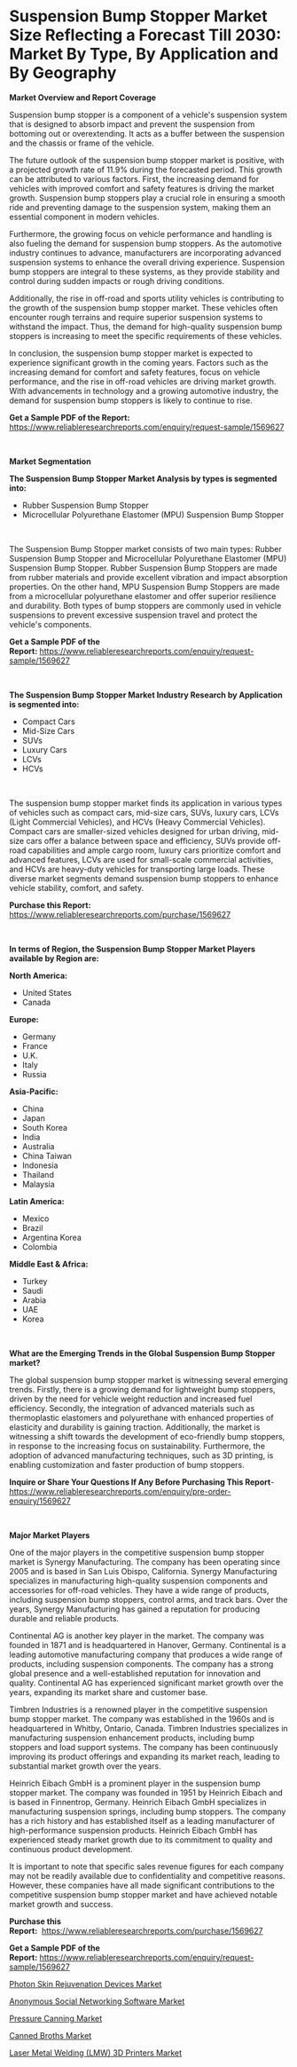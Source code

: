 <p><h1>Suspension Bump Stopper Market Size Reflecting a Forecast Till 2030: Market By Type, By Application and By Geography</h1></p><p><strong>Market Overview and Report Coverage</strong></p>
<p><p>Suspension bump stopper is a component of a vehicle's suspension system that is designed to absorb impact and prevent the suspension from bottoming out or overextending. It acts as a buffer between the suspension and the chassis or frame of the vehicle.</p><p>The future outlook of the suspension bump stopper market is positive, with a projected growth rate of 11.9% during the forecasted period. This growth can be attributed to various factors. First, the increasing demand for vehicles with improved comfort and safety features is driving the market growth. Suspension bump stoppers play a crucial role in ensuring a smooth ride and preventing damage to the suspension system, making them an essential component in modern vehicles.</p><p>Furthermore, the growing focus on vehicle performance and handling is also fueling the demand for suspension bump stoppers. As the automotive industry continues to advance, manufacturers are incorporating advanced suspension systems to enhance the overall driving experience. Suspension bump stoppers are integral to these systems, as they provide stability and control during sudden impacts or rough driving conditions.</p><p>Additionally, the rise in off-road and sports utility vehicles is contributing to the growth of the suspension bump stopper market. These vehicles often encounter rough terrains and require superior suspension systems to withstand the impact. Thus, the demand for high-quality suspension bump stoppers is increasing to meet the specific requirements of these vehicles.</p><p>In conclusion, the suspension bump stopper market is expected to experience significant growth in the coming years. Factors such as the increasing demand for comfort and safety features, focus on vehicle performance, and the rise in off-road vehicles are driving market growth. With advancements in technology and a growing automotive industry, the demand for suspension bump stoppers is likely to continue to rise.</p></p>
<p><strong>Get a Sample PDF of the Report:</strong> <a href="https://www.reliableresearchreports.com/enquiry/request-sample/1569627">https://www.reliableresearchreports.com/enquiry/request-sample/1569627</a></p>
<p>&nbsp;</p>
<p><strong>Market Segmentation</strong></p>
<p><strong>The Suspension Bump Stopper Market Analysis by types is segmented into:</strong></p>
<p><ul><li>Rubber Suspension Bump Stopper</li><li>Microcellular Polyurethane Elastomer (MPU) Suspension Bump Stopper</li></ul></p>
<p>&nbsp;</p>
<p><p>The Suspension Bump Stopper market consists of two main types: Rubber Suspension Bump Stopper and Microcellular Polyurethane Elastomer (MPU) Suspension Bump Stopper. Rubber Suspension Bump Stoppers are made from rubber materials and provide excellent vibration and impact absorption properties. On the other hand, MPU Suspension Bump Stoppers are made from a microcellular polyurethane elastomer and offer superior resilience and durability. Both types of bump stoppers are commonly used in vehicle suspensions to prevent excessive suspension travel and protect the vehicle's components.</p></p>
<p><strong>Get a Sample PDF of the Report:</strong>&nbsp;<a href="https://www.reliableresearchreports.com/enquiry/request-sample/1569627">https://www.reliableresearchreports.com/enquiry/request-sample/1569627</a></p>
<p>&nbsp;</p>
<p><strong>The Suspension Bump Stopper Market Industry Research by Application is segmented into:</strong></p>
<p><ul><li>Compact Cars</li><li>Mid-Size Cars</li><li>SUVs</li><li>Luxury Cars</li><li>LCVs</li><li>HCVs</li></ul></p>
<p>&nbsp;</p>
<p><p>The suspension bump stopper market finds its application in various types of vehicles such as compact cars, mid-size cars, SUVs, luxury cars, LCVs (Light Commercial Vehicles), and HCVs (Heavy Commercial Vehicles). Compact cars are smaller-sized vehicles designed for urban driving, mid-size cars offer a balance between space and efficiency, SUVs provide off-road capabilities and ample cargo room, luxury cars prioritize comfort and advanced features, LCVs are used for small-scale commercial activities, and HCVs are heavy-duty vehicles for transporting large loads. These diverse market segments demand suspension bump stoppers to enhance vehicle stability, comfort, and safety.</p></p>
<p><strong>Purchase this Report:</strong>&nbsp; <a href="https://www.reliableresearchreports.com/purchase/1569627">https://www.reliableresearchreports.com/purchase/1569627</a></p>
<p>&nbsp;</p>
<p><strong>In terms of Region, the Suspension Bump Stopper Market Players available by Region are:</strong></p>
<p>
    <p> <strong> North America: </strong>
        <ul>
            <li>United States</li>
            <li>Canada</li>
        </ul>
        </p> 
    <p> <strong> Europe: </strong>
        <ul>
            <li>Germany</li>
            <li>France</li>
            <li>U.K.</li>
            <li>Italy</li>
            <li>Russia</li>
        </ul>
        </p> 
    <p> <strong> Asia-Pacific: </strong>
        <ul>
            <li>China</li>
            <li>Japan</li>
            <li>South Korea</li>
            <li>India</li>
            <li>Australia</li>
            <li>China Taiwan</li>
            <li>Indonesia</li>
            <li>Thailand</li>
            <li>Malaysia</li>
        </ul>
        </p> 
    <p> <strong> Latin America: </strong>
        <ul>
            <li>Mexico</li>
            <li>Brazil</li>
            <li>Argentina Korea</li>
            <li>Colombia</li>
        </ul>
        </p> 
    <p> <strong> Middle East & Africa: </strong>
        <ul>
            <li>Turkey</li>
            <li>Saudi</li>
            <li>Arabia</li>
            <li>UAE</li>
            <li>Korea</li>
        </ul>
    </p>
    </p>
<p>&nbsp;</p>
<p><strong>What are the Emerging Trends in the Global Suspension Bump Stopper market?</strong></p>
<p><p>The global suspension bump stopper market is witnessing several emerging trends. Firstly, there is a growing demand for lightweight bump stoppers, driven by the need for vehicle weight reduction and increased fuel efficiency. Secondly, the integration of advanced materials such as thermoplastic elastomers and polyurethane with enhanced properties of elasticity and durability is gaining traction. Additionally, the market is witnessing a shift towards the development of eco-friendly bump stoppers, in response to the increasing focus on sustainability. Furthermore, the adoption of advanced manufacturing techniques, such as 3D printing, is enabling customization and faster production of bump stoppers.</p></p>
<p><strong>Inquire or Share Your Questions If Any Before Purchasing This Report</strong>- <a href="https://www.reliableresearchreports.com/enquiry/pre-order-enquiry/1569627">https://www.reliableresearchreports.com/enquiry/pre-order-enquiry/1569627</a></p>
<p>&nbsp;</p>
<p><strong>Major Market Players</strong></p>
<p><p>One of the major players in the competitive suspension bump stopper market is Synergy Manufacturing. The company has been operating since 2005 and is based in San Luis Obispo, California. Synergy Manufacturing specializes in manufacturing high-quality suspension components and accessories for off-road vehicles. They have a wide range of products, including suspension bump stoppers, control arms, and track bars. Over the years, Synergy Manufacturing has gained a reputation for producing durable and reliable products.</p><p>Continental AG is another key player in the market. The company was founded in 1871 and is headquartered in Hanover, Germany. Continental is a leading automotive manufacturing company that produces a wide range of products, including suspension components. The company has a strong global presence and a well-established reputation for innovation and quality. Continental AG has experienced significant market growth over the years, expanding its market share and customer base.</p><p>Timbren Industries is a renowned player in the competitive suspension bump stopper market. The company was established in the 1960s and is headquartered in Whitby, Ontario, Canada. Timbren Industries specializes in manufacturing suspension enhancement products, including bump stoppers and load support systems. The company has been continuously improving its product offerings and expanding its market reach, leading to substantial market growth over the years.</p><p>Heinrich Eibach GmbH is a prominent player in the suspension bump stopper market. The company was founded in 1951 by Heinrich Eibach and is based in Finnentrop, Germany. Heinrich Eibach GmbH specializes in manufacturing suspension springs, including bump stoppers. The company has a rich history and has established itself as a leading manufacturer of high-performance suspension products. Heinrich Eibach GmbH has experienced steady market growth due to its commitment to quality and continuous product development.</p><p>It is important to note that specific sales revenue figures for each company may not be readily available due to confidentiality and competitive reasons. However, these companies have all made significant contributions to the competitive suspension bump stopper market and have achieved notable market growth and success.</p></p>
<p><strong>Purchase this Report:</strong>&nbsp;&nbsp;<a href="https://www.reliableresearchreports.com/purchase/1569627">https://www.reliableresearchreports.com/purchase/1569627</a></p>
<p></p>
<p><strong>Get a Sample PDF of the Report:</strong>&nbsp;<a href="https://www.reliableresearchreports.com/enquiry/request-sample/1569627">https://www.reliableresearchreports.com/enquiry/request-sample/1569627</a></p>
<p><p><a href="https://www.linkedin.com/pulse/photon-skin-rejuvenation-devices-market-insights-players/">Photon Skin Rejuvenation Devices Market</a></p><p><a href="https://medium.com/@justicelang2023/anonymous-social-networking-software-market-competitive-analysis-market-trends-and-forecast-to-11d547171ca5">Anonymous Social Networking Software Market</a></p><p><a href="https://github.com/castoriffic/Market-Research-Report-List-1/blob/main/pressure-canning-market.md">Pressure Canning Market</a></p><p><a href="https://github.com/ashepherd82/Market-Research-Report-List-1/blob/main/canned-broths-market.md">Canned Broths Market</a></p><p><a href="https://www.linkedin.com/pulse/decoding-laser-metal-welding-lmw-3d-printers-market/">Laser Metal Welding (LMW) 3D Printers Market</a></p></p>